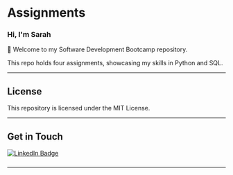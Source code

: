 # Assignments

### **Hi, I'm Sarah**

👋 Welcome to my Software Development Bootcamp repository.

This repo holds four assignments, showcasing my skills in Python and SQL. 


---

## License

This repository is licensed under the MIT License. 

---

## Get in Touch

<div id="badges" align="left" style="padding-bottom: 10px">
  <a href="https://www.linkedin.com/in/sarah-egleston/">
    <img src="https://img.shields.io/badge/LinkedIn-blue?style=for-the-badge&logo=linkedin&logoColor=white" alt="LinkedIn Badge"/>
  </a>
</div>

---
